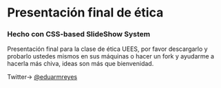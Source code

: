 # Presentación final de ética
### Hecho con CSS-based SlideShow System

Presentación final para la clase de ética UEES, por favor descargarlo y probarlo ustedes mismos en sus máquinas o hacer un fork y ayudarme a hacerla más chiva, ideas son más que bienvenidad.

Twitter-> [@eduarmreyes](https://twitter.com/eduarmreyes) 